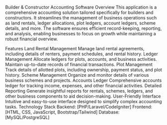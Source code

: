 Builder & Constructor Accounting Software
Overview
This application is a comprehensive accounting solution tailored specifically for builders and constructors. It streamlines the management of business operations such as land rentals, ledger allocations, plot ledgers, account ledgers, scheme details, and more. The software ensures efficient record-keeping, reporting, and analysis, enabling businesses to focus on growth while maintaining a robust financial overview.

Features
Land Rental Management
Manage land rental agreements, including details of renters, payment schedules, and rental history.
Ledger Management
Allocate ledgers for plots, accounts, and business activities.
Maintain up-to-date records of financial transactions.
Plot Management
Track details of allotted plots, including ownership, payment status, and plot history.
Scheme Management
Organize and monitor details of various business schemes and projects.
Accounts Ledger
Comprehensive accounts ledger for tracking income, expenses, and other financial activities.
Detailed Reporting
Generate insightful reports for rentals, schemes, ledgers, and other business components to aid decision-making.
User-Friendly Interface
Intuitive and easy-to-use interface designed to simplify complex accounting tasks.
Technology Stack
Backend: [PHP/Laravel/CodeIgniter]
Frontend: [HTML, CSS, JavaScript, Bootstrap/Tailwind]
Database: [MySQL/PostgreSQL]
